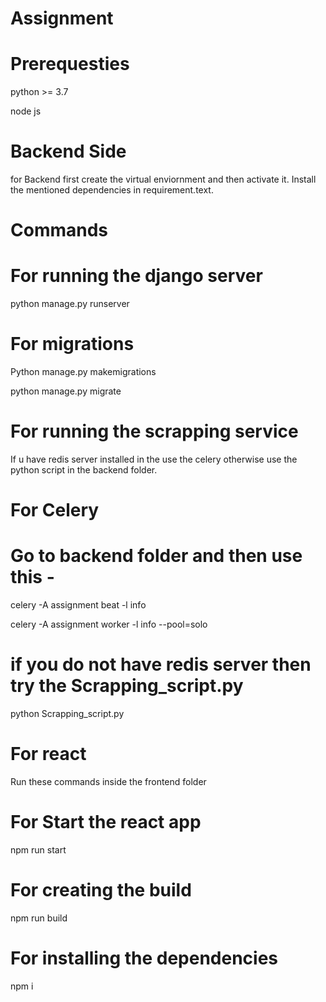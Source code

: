# Assignment
# Prerequesties
python >= 3.7

node js

# Backend Side
for Backend first create the virtual enviornment and then activate it. Install the mentioned dependencies in requirement.text.

# Commands
# For running the django server
python manage.py runserver

# For migrations
Python manage.py makemigrations

python manage.py migrate

# For running the scrapping service
If u have redis server installed in the use the celery otherwise use the python script in the backend folder.

# For Celery
# Go to backend folder and then use this - 
celery -A assignment beat -l info

celery -A assignment worker -l info --pool=solo

# if you do not have redis server then try the Scrapping_script.py
python Scrapping_script.py

# For react
Run these commands inside the frontend folder

# For Start the react app
npm run start

# For creating the build
npm run build

# For installing the dependencies
npm i
